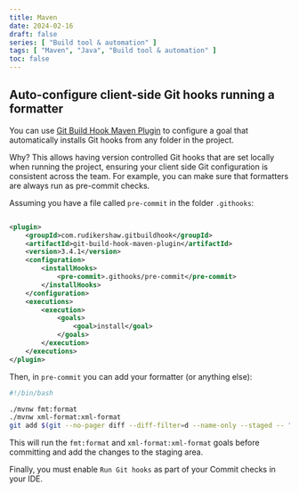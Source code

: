 ```yaml
---
title: Maven
date: 2024-02-16
draft: false
series: [ "Build tool & automation" ]
tags: [ "Maven", "Java", "Build tool & automation" ]
toc: false
---
```


## Auto-configure client-side Git hooks running a formatter

You can use [Git Build Hook Maven Plugin](https://github.com/rudikershaw/git-build-hook) to configure a goal that
automatically installs Git hooks from any folder in the project.

Why? This allows having version controlled Git hooks that are set locally when running the project, ensuring your client
side Git configuration is consistent across the team. For example, you can make sure that formatters are always run as
pre-commit checks.

Assuming you have a file called `pre-commit` in the folder `.githooks`:

```xml

<plugin>
    <groupId>com.rudikershaw.gitbuildhook</groupId>
    <artifactId>git-build-hook-maven-plugin</artifactId>
    <version>3.4.1</version>
    <configuration>
        <installHooks>
            <pre-commit>.githooks/pre-commit</pre-commit>
        </installHooks>
    </configuration>
    <executions>
        <execution>
            <goals>
                <goal>install</goal>
            </goals>
        </execution>
    </executions>
</plugin>
```

Then, in `pre-commit` you can add your formatter (or anything else):

```bash
#!/bin/bash

./mvnw fmt:format
./mvnw xml-format:xml-format
git add $(git --no-pager diff --diff-filter=d --name-only --staged -- "**/*.java" "**/*.xml")
```

This will run the `fmt:format` and `xml-format:xml-format` goals before committing and add the changes to the staging
area.

Finally, you must enable `Run Git hooks` as part of your Commit checks in your IDE.
